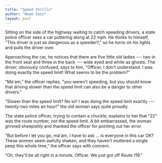 ```yaml
---
title: "Speed thrills"
author: "Noam Sain"
layout: post
---
```


Sitting on the side of the highway waiting to catch speeding drivers, a state police officer sees a car puttering along at 22 mph. He thinks to himself, "This driver is just as dangerous as a speeder!!," so he turns on his lights and pulls the driver over.

Approaching the car, he notices that there are five little old ladies --- two in the front seat and three in the back --- wide eyed and white as ghosts. The driver, obviously confused, says to him, "Officer, I don't understand. I was doing exactly the speed limit! What seems to be the problem?"

"Ma'am," the officer replies, "you weren't speeding, but you should know that driving slower than the speed limit can also be a danger to other drivers."

"Slower than the speed limit? No sir! I was doing the speed limit exactly --- twenty-two miles an hour!" the old woman says quite proudly.

The state police officer, trying to contain a chuckle, explains to her that "22" was the route number, not the speed limit. A bit embarrassed, the woman grinned sheepishly and thanked the officer for pointing out her error.

"But before I let you go, ma'am, I have to ask … is everyone in this car OK? These women seem awfully shaken, and they haven't muttered a single peep this whole time," the officer says with concern.

"Oh, they'll be all right in a minute, Officer. We just got off Route 119."